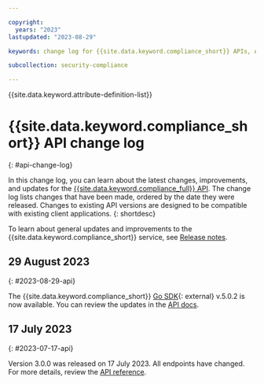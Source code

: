 ```yaml
---

copyright:
  years: "2023"
lastupdated: "2023-08-29"

keywords: change log for {{site.data.keyword.compliance_short}} APIs, API changelog, updates to {{site.data.keyword.compliance_short}} APIs

subcollection: security-compliance

---
```


{{site.data.keyword.attribute-definition-list}}

# {{site.data.keyword.compliance_short}} API change log
{: #api-change-log}

In this change log, you can learn about the latest changes, improvements, and updates for the [{{site.data.keyword.compliance_full}} API](/apidocs/security-compliance/security-compliance-api). The change log lists changes that have been made, ordered by the date they were released. Changes to existing API versions are designed to be compatible with existing client applications.
{: shortdesc}

To learn about general updates and improvements to the {{site.data.keyword.compliance_short}} service, see [Release notes](/docs/security-compliance?topic=security-compliance-release-notes).




## 29 August 2023
{: #2023-08-29-api}

The {{site.data.keyword.compliance_short}} [Go SDK](https://github.com/IBM/scc-go-sdk){: external} v.5.0.2 is now available. You can review the updates in the [API docs](/apidocs/security-compliance#introduction).

## 17 July 2023
{: #2023-07-17-api}

Version 3.0.0 was released on 17 July 2023. All endpoints have changed. For more details, review the [API reference](/apidocs/security-compliance#introduction).

